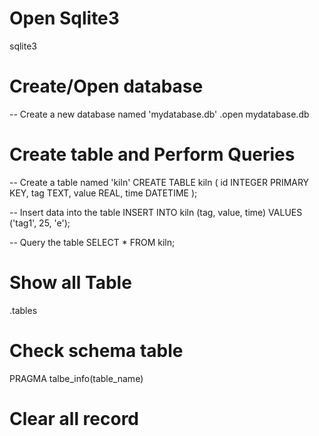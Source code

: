 # Open Sqlite3
sqlite3
# Create/Open database
-- Create a new database named 'mydatabase.db'
.open mydatabase.db
# Create table and Perform Queries
-- Create a table named 'kiln'
CREATE TABLE kiln (
    id INTEGER PRIMARY KEY,
    tag TEXT,
    value REAL,
    time DATETIME
);

-- Insert data into the table
INSERT INTO kiln (tag, value, time) VALUES ('tag1', 25, 'e');


-- Query the  table
SELECT * FROM kiln;

# Show all Table
.tables

# Check schema table
PRAGMA talbe_info(table_name)


# Clear all record
